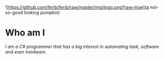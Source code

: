 ![https://github.com/ferib/ferib/raw/master/img/logo.png?raw=true](a not-so-good looking pumpkin)

# Who am I

*I am a C# programmer that has a big interest in automating task, software and even hardware.*

